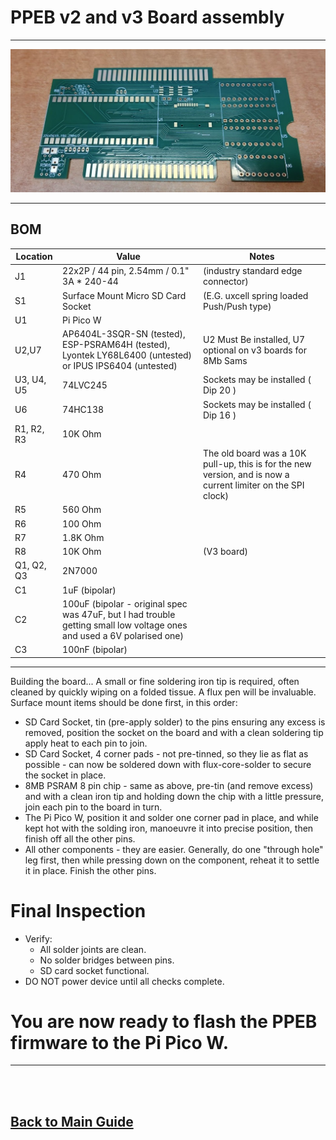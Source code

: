 
# PPEB v2 and v3 Board assembly

---

![V3 Board](/images/PPEB-V3.jpg)

--- 
## BOM
| Location | Value | Notes |
|----------|------|-------|
| J1 | 22x2P / 44 pin, 2.54mm / 0.1" 3A * 240-44 | (industry standard edge connector) |
| S1 | Surface Mount Micro SD Card Socket | (E.G. uxcell spring loaded Push/Push type)|
| U1 | Pi Pico W| |
| U2,U7 | AP6404L-3SQR-SN (tested),  ESP-PSRAM64H (tested), Lyontek LY68L6400 (untested) or IPUS IPS6404 (untested) | U2 Must Be installed, U7 optional on v3 boards for 8Mb Sams
| U3, U4, U5 | 74LVC245 | Sockets may be installed ( Dip 20 ) |
| U6 | 74HC138 | Sockets may be installed ( Dip 16 )|
| R1, R2, R3 | 10K Ohm | |
| R4 | 470 Ohm | The old board was a 10K pull-up, this is for the new version, and is now a current limiter on the SPI clock) |
| R5 | 560 Ohm | |
| R6 | 100 Ohm | |
| R7 | 1.8K Ohm | |
| R8 | 10K Ohm  | (V3 board) |
| Q1, Q2, Q3 | 2N7000 | |
| C1 | 1uF (bipolar) | |
| C2 | 100uF (bipolar - original spec was 47uF, but I had trouble getting small low voltage ones and used a 6V polarised one) | |
| C3 | 100nF (bipolar) | |

---

Building the board...  A small or fine soldering iron tip is required, often cleaned by quickly wiping on a folded tissue.  A flux pen will be invaluable.
Surface mount items should be done first, in this order:
- SD Card Socket, tin (pre-apply solder) to the pins ensuring any excess is removed, position the socket on the board and with a clean soldering tip apply heat to each pin to join.
- SD Card Socket, 4 corner pads - not pre-tinned, so they lie as flat as possible - can now be soldered down with flux-core-solder to secure the socket in place.
- 8MB PSRAM 8 pin chip - same as above, pre-tin (and remove excess) and with a clean iron tip and holding down the chip with a little pressure, join each pin to the board in turn.
- The Pi Pico W, position it and solder one corner pad in place, and while kept hot with the solding iron, manoeuvre it into precise position, then finish off all the other pins.
- All other components - they are easier.  Generally, do one "through hole" leg first, then while pressing down on the component, reheat it to settle it in place.  Finish the other pins.



# **Final Inspection**

- Verify:
  - All solder joints are clean.
  - No solder bridges between pins.
  - SD card socket functional.
- DO NOT power device until all checks complete.

# You are now ready to flash the PPEB firmware to the Pi Pico W.
---

 <br>
  <br>

## [Back to Main Guide](/README.md)

